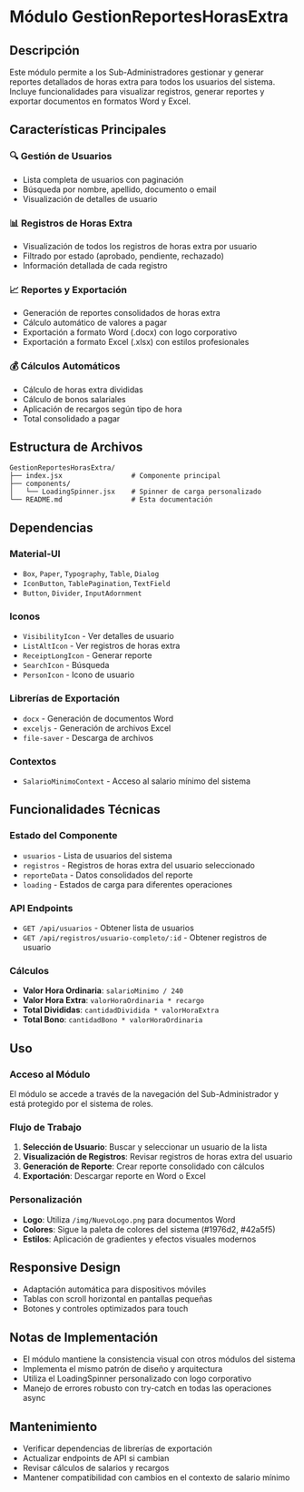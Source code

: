 # Módulo GestionReportesHorasExtra

## Descripción
Este módulo permite a los Sub-Administradores gestionar y generar reportes detallados de horas extra para todos los usuarios del sistema. Incluye funcionalidades para visualizar registros, generar reportes y exportar documentos en formatos Word y Excel.

## Características Principales

### 🔍 Gestión de Usuarios
- Lista completa de usuarios con paginación
- Búsqueda por nombre, apellido, documento o email
- Visualización de detalles de usuario

### 📊 Registros de Horas Extra
- Visualización de todos los registros de horas extra por usuario
- Filtrado por estado (aprobado, pendiente, rechazado)
- Información detallada de cada registro

### 📈 Reportes y Exportación
- Generación de reportes consolidados de horas extra
- Cálculo automático de valores a pagar
- Exportación a formato Word (.docx) con logo corporativo
- Exportación a formato Excel (.xlsx) con estilos profesionales

### 💰 Cálculos Automáticos
- Cálculo de horas extra divididas
- Cálculo de bonos salariales
- Aplicación de recargos según tipo de hora
- Total consolidado a pagar

## Estructura de Archivos

```
GestionReportesHorasExtra/
├── index.jsx                 # Componente principal
├── components/
│   └── LoadingSpinner.jsx    # Spinner de carga personalizado
└── README.md                 # Esta documentación
```

## Dependencias

### Material-UI
- `Box`, `Paper`, `Typography`, `Table`, `Dialog`
- `IconButton`, `TablePagination`, `TextField`
- `Button`, `Divider`, `InputAdornment`

### Iconos
- `VisibilityIcon` - Ver detalles de usuario
- `ListAltIcon` - Ver registros de horas extra
- `ReceiptLongIcon` - Generar reporte
- `SearchIcon` - Búsqueda
- `PersonIcon` - Icono de usuario

### Librerías de Exportación
- `docx` - Generación de documentos Word
- `exceljs` - Generación de archivos Excel
- `file-saver` - Descarga de archivos

### Contextos
- `SalarioMinimoContext` - Acceso al salario mínimo del sistema

## Funcionalidades Técnicas

### Estado del Componente
- `usuarios` - Lista de usuarios del sistema
- `registros` - Registros de horas extra del usuario seleccionado
- `reporteData` - Datos consolidados del reporte
- `loading` - Estados de carga para diferentes operaciones

### API Endpoints
- `GET /api/usuarios` - Obtener lista de usuarios
- `GET /api/registros/usuario-completo/:id` - Obtener registros de usuario

### Cálculos
- **Valor Hora Ordinaria**: `salarioMinimo / 240`
- **Valor Hora Extra**: `valorHoraOrdinaria * recargo`
- **Total Divididas**: `cantidadDividida * valorHoraExtra`
- **Total Bono**: `cantidadBono * valorHoraOrdinaria`

## Uso

### Acceso al Módulo
El módulo se accede a través de la navegación del Sub-Administrador y está protegido por el sistema de roles.

### Flujo de Trabajo
1. **Selección de Usuario**: Buscar y seleccionar un usuario de la lista
2. **Visualización de Registros**: Revisar registros de horas extra del usuario
3. **Generación de Reporte**: Crear reporte consolidado con cálculos
4. **Exportación**: Descargar reporte en Word o Excel

### Personalización
- **Logo**: Utiliza `/img/NuevoLogo.png` para documentos Word
- **Colores**: Sigue la paleta de colores del sistema (#1976d2, #42a5f5)
- **Estilos**: Aplicación de gradientes y efectos visuales modernos

## Responsive Design
- Adaptación automática para dispositivos móviles
- Tablas con scroll horizontal en pantallas pequeñas
- Botones y controles optimizados para touch

## Notas de Implementación
- El módulo mantiene la consistencia visual con otros módulos del sistema
- Implementa el mismo patrón de diseño y arquitectura
- Utiliza el LoadingSpinner personalizado con logo corporativo
- Manejo de errores robusto con try-catch en todas las operaciones async

## Mantenimiento
- Verificar dependencias de librerías de exportación
- Actualizar endpoints de API si cambian
- Revisar cálculos de salarios y recargos
- Mantener compatibilidad con cambios en el contexto de salario mínimo
